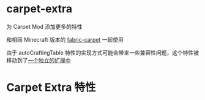 # carpet-extra

为 Carpet Mod 添加更多的特性

和相同 Minecraft 版本的 [fabric-carpet](https://github.com/gnembon/fabric-carpet) 一起使用

由于 autoCraftingTable 特性的实现方式可能会带来一些兼容性问题，这个特性被移动到了[一个独立的扩展中](https://github.com/gnembon/carpet-autoCraftingTable)

# Carpet Extra 特性

